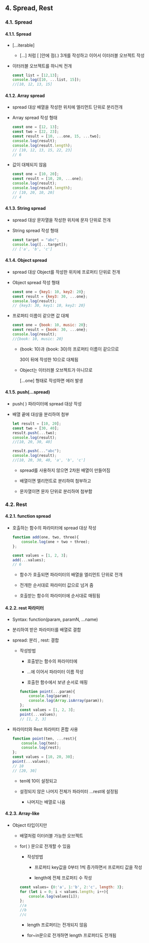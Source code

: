 ## 4. Spread, Rest

### 4.1. Spread

#### 4.1.1. Spread

- [...iterable]
  
  - [...] 처럼 [ ]안에 점(.) 3개를 작성하고 이어서 이터러블 오브젝트 작성

- 이터러블 오브젝트를 하니씩 전개
  
  ```javascript
  const list = [12,13];
  console.log([10, ...list, 15]);
  //[10, 12, 13, 15]
  ```

#### 4.1.2. Array spread

- spread 대상 배열을 작성한 위치에 엘리먼트 단위로 분리전개

- Array spread 작성 형태
  
  ```javascript
  const one = [12, 13];
  const two = [22, 23];
  const result = [10, ...one, 15, ...two];
  console.log(result);
  console.log(result.length);
  // [10, 12, 13, 15, 22, 23]
  // 6
  ```

- 값이 대체되지 않음
  
  ```javascript
  const one = [10, 20];
  const result = [10, 20, ...one];
  console.log(result);
  console.log(result.length);
  // [10, 20, 10, 20]
  // 4
  ```

#### 4.1.3. String spread

- spread 대상 문자열을 작성한 위치에 문자 단위로 전개

- String spread 작성 형태
  
  ```javascript
  const target = "abc";
  console.log([...target]);
  // ['a', 'b', 'c']
  ```

#### 4.1.4. Object spread

- spread 대상 Object를 작성한 위치에 프로퍼티 단위로 전개

- Object spread 작성 형태
  
  ```javascript
  const one = {key1: 10, key2: 20};
  const result = {key3: 30, ...one};
  console.log(result);
  // {key3: 30, key1: 10, key2: 20}
  ```

- 프로퍼티 이름이 같으면 값 대체
  
  ```javascript
  const one = {book: 10, music: 20};
  const result = {book: 30, ...one};
  console.log(result);
  //{book: 10, music: 20}
  ```
  
  - {book: 10}과 {book: 30}의 프로퍼티 이름이 같으므로 
    
    30이 뒤에 작성한 10으로 대체됨
  
  - Object는 이터러블 오브젝트가 아니므로
    
    [...one] 형태로 작성하면 에러 발생

#### 4.1.5. push(...spread)

- push( ) 파라미터에 spread 대상 작성

- 배열 끝에 대상을 분리하여 첨부
  
  ```javascript
  let result = [10, 20];
  const two = [30, 40];
  result.push(...two);
  console.log(result);
  //[10, 20, 30, 40]
  
  result.push(..."abc");
  console.log(result);
  //[10, 20, 30, 40, 'a', 'b', 'c']
  ```
  
  - spread를 사용하지 않으면 2차원 배열이 만들어짐
  
  - 배열이면 엘리먼트로 분리하여 첨부하고
  
  - 문자열이면 문자 단위로 분리하여 첨부함

### 4.2. Rest

#### 4.2.1. function spread

- 호출하는 함수의 파라미터에 spread 대상 작성
  
  ```javascript
  function add(one, two, three){
      console.log(one + two + three);
  };
  
  const values = [1, 2, 3];
  add(...values);
  // 6
  ```
  
  - 함수가 호출되면 파라미터의 배열을 엘리먼트 단위로 전개
  
  - 전개한 순서대로 파라미터 값으로 넘겨 줌
  
  - 호출받는 함수의 파라미터에 순서대로 매핑됨

#### 4.2.2. rest 파라미터

- Syntax: function(param, paramN, ...name)

- 분리하여 받은 파라미터를 배열로 결합

- spread: 분리 , rest: 결합
  
  - 작성방법
    
    - 호출받는 함수의 파라미터에 
    
    - ...에 이어서 파라미터 이름 작성
    
    - 호출한 함수에서 보낸 순서로 매핑
    
    ```javascript
    function point(...param){
        console.log(param);
        console.log(Array.isArray(param));
    };
    const values = [1, 2, 3];
    point(...values);
    // [1, 2, 3]
    ```

- 파라미터와 Rest 파라미터 혼합 사용
  
  ```javascript
  function point(ten, ...rest){
      console.log(ten);
      console.log(rest);
  };
  const values = [10, 20, 30];
  point(...values);
  // 10
  // [20, 30]
  ```
  
  - ten에 10이 설정되고
  
  - 설정되지 않은 나머지 전체가 파라미터 ...rest에 설정됨
    
    - 나머지는 배열로 나옴

#### 4.2.3. Array-like

- Object 타입이지만
  
  - 배열처럼 이터러블 가능한 오브젝트
  
  - for( ) 문으로 전개할 수 있음
    
    - 작성방법
      
      - 프로퍼티 key값을 0부터 1씩 증가하면서 프로퍼티 값을 작성
      
      - length에 전체 프로퍼티 수 작성
    
    ```javascript
    const values= {0:'a', 1:'b', 2:'c', length: 3};
    for (let i = 0; i < values.length; i++){
        console.log(values[i]);
    };
    //a
    //b
    //c
    ```
    
    - length 프로퍼티는 전개되지 않음
    
    - for~in문으로 전개하면 length 프로퍼티도 전개됨


